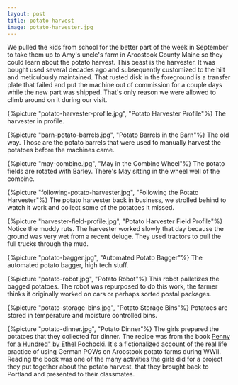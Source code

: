 ```yaml
---
layout: post
title: potato harvest
image: potato-harvester.jpg
---
```



We pulled the kids from school for the better part of the week in September to take them up to Amy's uncle's farm in Aroostook County Maine so they could learn about the potato harvest. This beast is the harvester. It was bought used several decades ago and subsequently customized to the hilt and meticulously maintained. That rusted disk in the foreground is a transfer plate that failed and put the machine out of commission for a couple days while the new part was shipped. That's only reason we were allowed to climb around on it during our visit.

<!--more-->

{%picture "potato-harvester-profile.jpg", "Potato Harvester Profile"%}
The harvester in profile.

{%picture "barn-potato-barrels.jpg", "Potato Barrels in the Barn"%}
The old way. Those are the potato barrels that were used to manually harvest the potatoes before the machines came.  

{%picture "may-combine.jpg", "May in the Combine Wheel"%}
The potato fields are rotated with Barley. There's May sitting in the wheel well of the combine.

{%picture "following-potato-harvester.jpg", "Following the Potato Harvester"%}
The potato harvester back in business, we strolled behind to watch it work and collect some of the potatoes it missed.

{%picture "harvester-field-profile.jpg", "Potato Harvester Field Profile"%}
Notice the muddy ruts. The harvester worked slowly that day because the ground was very wet from a recent deluge. They used tractors to pull the full trucks through the mud.

{%picture "potato-bagger.jpg", "Automated Potato Bagger"%}
The automated potato bagger, high tech stuff.

{%picture "potato-robot.jpg", "Potato Robot"%}
This robot palletizes the bagged potatoes. The robot was repurposed to do this work, the farmer thinks it originally worked on cars or perhaps sorted postal packages.

{%picture "potato-storage-bins.jpg", "Potato Storage Bins"%}
Potatoes are stored in temperature and moisture controlled bins.

{%picture "potato-dinner.jpg", "Potato Dinner"%}
The girls prepared the potatoes that they collected for dinner. The recipe was from the book <a href="https://www.goodreads.com/book/show/1593241.A_Penny_for_a_Hundred">Penny for a Hundred" by Ethel Pochocki</a>. It's a fictionalized account of the real life practice of using German POWs on Aroostook potato farms during WWII. Reading the book was one of the many activities the girls did for a project they put together about the potato harvest, that they brought back to Portland and presented to their classmates.
